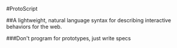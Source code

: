 #ProtoScript

##A lightweight, natural language syntax for describing interactive behaviors for the web.

###Don't program for prototypes, just write specs 